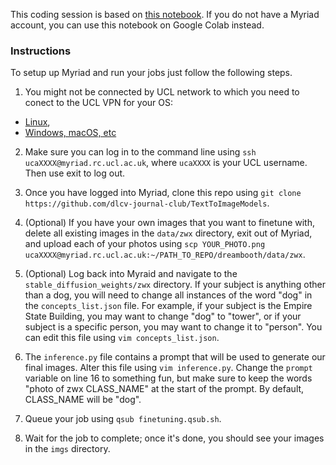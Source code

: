 This coding session is based on [this notebook](https://github.com/ShivamShrirao/diffusers/blob/main/examples/dreambooth/DreamBooth_Stable_Diffusion.ipynb).  If you do not have a Myriad account, you can use this notebook on Google Colab instead.


### Instructions

To setup up Myriad and run your jobs just follow the following steps.   

1. You might not be connected by UCL network to which you need to conect to the UCL VPN for your OS:
  * [Linux](https://www.ucl.ac.uk/isd/how-to/connecting-to-ucl-vpn-linux),
  * [Windows, macOS, etc](https://www.ucl.ac.uk/isd/services/get-connected/ucl-virtual-private-network-vpn)

2. Make sure you can log in to the command line using `ssh ucaXXXX@myriad.rc.ucl.ac.uk`, where `ucaXXXX` is your UCL username. Then use exit to log out.

3. Once you have logged into Myriad, clone this repo using `git clone https://github.com/dlcv-journal-club/TextToImageModels`.

4. (Optional) If you have your own images that you want to finetune with, delete all existing images in the `data/zwx` directory, exit out of Myriad, and upload each of your photos using `scp YOUR_PHOTO.png ucaXXXX@myriad.rc.ucl.ac.uk:~/PATH_TO_REPO/dreambooth/data/zwx`.

5. (Optional) Log back into Myraid and navigate to the `stable_diffusion_weights/zwx` directory. If your subject is anything other than a dog, you will need to change all instances of the word "dog" in the `concepts_list.json` file. For example, if your subject is the Empire State Building, you may want to change "dog" to "tower", or if your subject is a specific person, you may want to change it to "person". You can edit this file using `vim concepts_list.json`.

6. The `inference.py` file contains a prompt that will be used to generate our final images. Alter this file using `vim inference.py`. Change the `prompt` variable on line 16 to something fun, but make sure to keep the words "photo of zwx CLASS_NAME" at the start of the prompt. By default, CLASS_NAME will be "dog".

7. Queue your job using `qsub finetuning.qsub.sh`.

8. Wait for the job to complete; once it's done, you should see your images in the `imgs` directory.
